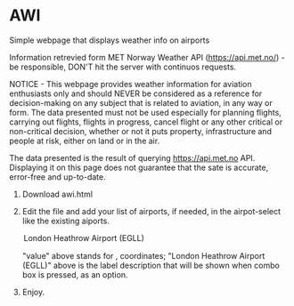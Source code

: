 # AWI
Simple webpage that displays weather info on airports

Information retrevied form MET Norway Weather API (https://api.met.no/) - be responsible, DON'T hit the server with continuos requests.

NOTICE - This webpage provides weather information for aviation enthusiasts only and should NEVER be considered as a reference for decision-making on any subject that is related to aviation, in any way or form. The data presented must not be used especially for planning flights, carrying out flights, flights in progress, cancel flight or any other critical or non-critical decision, whether or not it puts property, infrastructure and people at risk, either on land or in the air.

The data presented is the result of querying https://api.met.no API. Displaying it on this page does not guarantee that the sate is accurate, error-free and up-to-date.


1. Download awi.html
2. Edit the file and add your list of airports, if needed, in the airpot-select like the existing aiports.

    <option value="51.4700,-0.4543">London Heathrow Airport (EGLL)</option>
    
    "value" above stands for <latitude>,<longitude> coordinates;
    "London Heathrow Airport (EGLL)" above is the label description that will be shown when combo box is pressed, as an option.


3. Enjoy.
